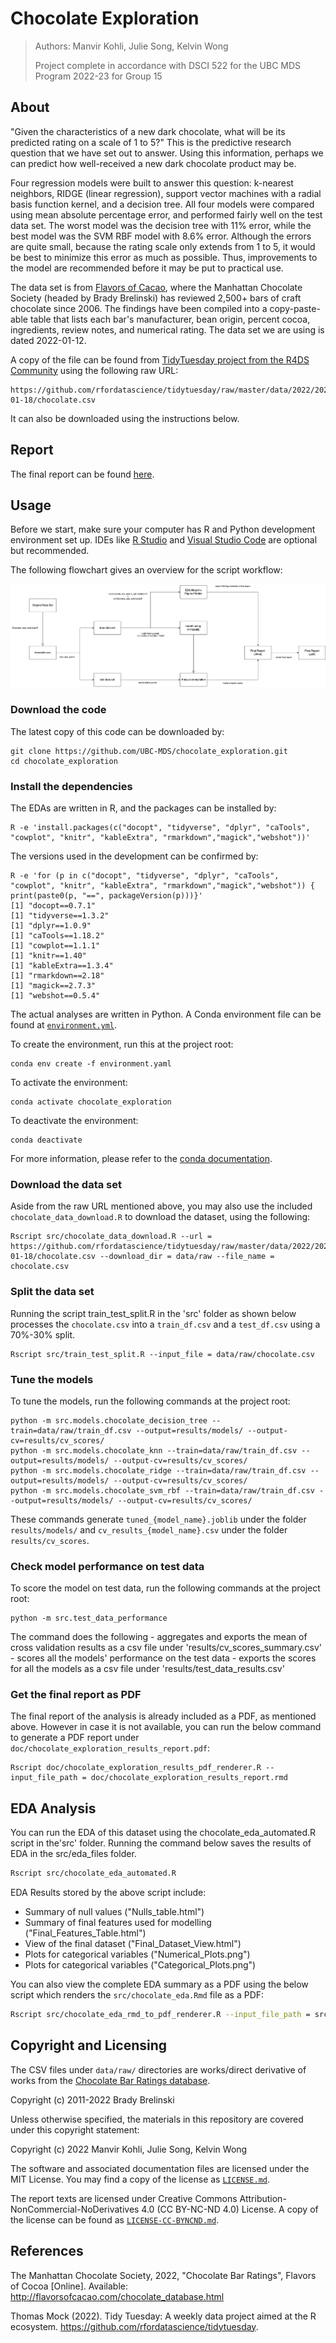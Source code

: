 # Chocolate Exploration

> Authors: Manvir Kohli, Julie Song, Kelvin Wong
>
> Project complete in accordance with DSCI 522 for the UBC MDS Program 2022-23 for Group 15

## About

"Given the characteristics of a new dark chocolate, what will be its predicted rating on a scale of 1 to 5?" This is the predictive research question that we have set out to answer. Using this information, perhaps we can predict how well-received a new dark chocolate product may be.

Four regression models were built to answer this question: k-nearest neighbors, RIDGE (linear regression), support vector machines with a radial basis function kernel, and a decision tree. All four models were compared using mean absolute percentage error, and performed fairly well on the test data set. The worst model was the decision tree with 11% error, while the best model was the SVM RBF model with 8.6% error. Although the errors are quite small, because the rating scale only extends from 1 to 5, it would be best to minimize this error as much as possible. Thus, improvements to the model are recommended before it may be put to practical use.

The data set is from [Flavors of Cacao](http://flavorsofcacao.com/chocolate_database.html), where the Manhattan Chocolate Society (headed by Brady Brelinski) has reviewed 2,500+ bars of craft chocolate since 2006. The findings have been compiled into a copy-paste-able table that lists each bar's manufacturer, bean origin, percent cocoa, ingredients, review notes, and numerical rating. The data set we are using is dated 2022-01-12.

A copy of the file can be found from [TidyTuesday project from the R4DS Community](https://github.com/rfordatascience/tidytuesday) using the following raw URL:

    https://github.com/rfordatascience/tidytuesday/raw/master/data/2022/2022-01-18/chocolate.csv
It can also be downloaded using the instructions below.

## Report
The final report can be found [here](doc/chocolate_exploration_results_report.pdf). 

## Usage

Before we start, make sure your computer has R and Python development environment set up. IDEs like [R Studio](https://posit.co/products/open-source/rstudio/) and [Visual Studio Code](https://code.visualstudio.com/) are optional but recommended.

The following flowchart gives an overview for the script workflow:

![Figure 1, Flowchart for scripts and workflow](flowchart.png)

### Download the code

The latest copy of this code can be downloaded by:

```{bash}
git clone https://github.com/UBC-MDS/chocolate_exploration.git
cd chocolate_exploration
```

### Install the dependencies

The EDAs are written in R, and the packages can be installed by:

```{bash}
R -e 'install.packages(c("docopt", "tidyverse", "dplyr", "caTools", "cowplot", "knitr", "kableExtra", "rmarkdown","magick","webshot"))'
```

The versions used in the development can be confirmed by:

```{bash}
R -e 'for (p in c("docopt", "tidyverse", "dplyr", "caTools", "cowplot", "knitr", "kableExtra", "rmarkdown","magick","webshot")) { print(paste0(p, "==", packageVersion(p)))}'
[1] "docopt==0.7.1"
[1] "tidyverse==1.3.2"
[1] "dplyr==1.0.9"
[1] "caTools==1.18.2"
[1] "cowplot==1.1.1"
[1] "knitr==1.40"
[1] "kableExtra==1.3.4"
[1] "rmarkdown==2.18"
[1] "magick==2.7.3"
[1] "webshot==0.5.4"
```

The actual analyses are written in Python. A Conda environment file can be found at [`environment.yml`](./environment.yaml).

To create the environment, run this at the project root:

```{bash}
conda env create -f environment.yaml
```

To activate the environment:

```{bash}
conda activate chocolate_exploration
```

To deactivate the environment:

```{bash}
conda deactivate
```

For more information, please refer to the [conda documentation](https://conda.io/projects/conda/en/latest/user-guide/tasks/manage-environments.html).

### Download the data set

Aside from the raw URL mentioned above, you may also use the included `chocolate_data_download.R` to download the dataset, using the following:

```{bash}
Rscript src/chocolate_data_download.R --url = https://github.com/rfordatascience/tidytuesday/raw/master/data/2022/2022-01-18/chocolate.csv --download_dir = data/raw --file_name = chocolate.csv
```

### Split the data set

Running the script train_test_split.R in the 'src' folder as shown below processes the `chocolate.csv` into a `train_df.csv` and a `test_df.csv` using a 70%-30% split.

```{bash}
Rscript src/train_test_split.R --input_file = data/raw/chocolate.csv
```

### Tune the models

To tune the models, run the following commands at the project root:

```{bash}
python -m src.models.chocolate_decision_tree --train=data/raw/train_df.csv --output=results/models/ --output-cv=results/cv_scores/
python -m src.models.chocolate_knn --train=data/raw/train_df.csv --output=results/models/ --output-cv=results/cv_scores/
python -m src.models.chocolate_ridge --train=data/raw/train_df.csv --output=results/models/ --output-cv=results/cv_scores/
python -m src.models.chocolate_svm_rbf --train=data/raw/train_df.csv --output=results/models/ --output-cv=results/cv_scores/
```

These commands generate `tuned_{model_name}.joblib` under the folder `results/models/` and `cv_results_{model_name}.csv` under the folder `results/cv_scores`.

### Check model performance on test data

To score the model on test data, run the following commands at the project root:

```{bash}
python -m src.test_data_performance
```

The command does the following 
    - aggregates and exports the mean of cross validation results as a csv file under 'results/cv_scores_summary.csv'
    - scores all the models' performance on the test data 
    - exports the scores for all the models as a csv file under 'results/test_data_results.csv'

### Get the final report as PDF

The final report of the analysis is already included as a PDF, as mentioned above. However in case it is not available, you can run the below command to generate a PDF report under `doc/chocolate_exploration_results_report.pdf`:

```{bash}
Rscript doc/chocolate_exploration_results_pdf_renderer.R --input_file_path = doc/chocolate_exploration_results_report.rmd
```

## EDA Analysis

You can run the EDA of this dataset using the chocolate_eda_automated.R script in the'src' folder. Running the command below saves the results of EDA in the src/eda_files folder.

``` bash
Rscript src/chocolate_eda_automated.R
```

EDA Results stored by the above script include: 
 - Summary of null values ("Nulls_table.html") 
 - Summary of final features used for modelling ("Final_Features_Table.html") 
 - View of the final dataset ("Final_Dataset_View.html") 
 - Plots for categorical variables ("Numerical_Plots.png") 
 - Plots for categorical variables ("Categorical_Plots.png")

You can also view the complete EDA summary as a PDF using the below script which renders the `src/chocolate_eda.Rmd` file as a PDF:

``` bash
Rscript src/chocolate_eda_rmd_to_pdf_renderer.R --input_file_path = src/chocolate_eda.Rmd
```

## Copyright and Licensing

The CSV files under `data/raw/` directories are works/direct derivative of works from the [Chocolate Bar Ratings database](http://flavorsofcacao.com/chocolate_database.html).

Copyright (c) 2011-2022 Brady Brelinski

Unless otherwise specified, the materials in this repository are covered under this copyright statement:

Copyright (c) 2022 Manvir Kohli, Julie Song, Kelvin Wong

The software and associated documentation files are licensed under the MIT License. You may find a copy of the license as [`LICENSE.md`](./LICENSE.md).

The report texts are licensed under Creative Commons Attribution-NonCommercial-NoDerivatives 4.0 (CC BY-NC-ND 4.0) License. A copy of the license can be found as [`LICENSE-CC-BYNCND.md`](./LICENSE-CC-BYNCND.md).

## References

The Manhattan Chocolate Society, 2022, "Chocolate Bar Ratings", Flavors of Cocoa [Online]. Available: <http://flavorsofcacao.com/chocolate_database.html>

Thomas Mock (2022). Tidy Tuesday: A weekly data project aimed at the R ecosystem. <https://github.com/rfordatascience/tidytuesday>. 

